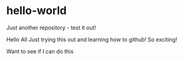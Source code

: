 # hello-world
Just another repository - test it out!

Hello All
Just trying this out and learning how to github!
So exciting!

Want to see if I can do this